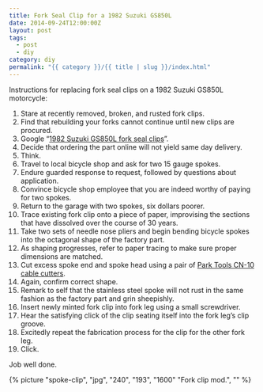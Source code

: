 ```yaml
---
title: Fork Seal Clip for a 1982 Suzuki GS850L
date: 2014-09-24T12:00:00Z
layout: post
tags:
  - post
  - diy
category: diy
permalink: "{{ category }}/{{ title | slug }}/index.html"
---
```


Instructions for replacing fork seal clips on a 1982 Suzuki GS850L motorcycle:

1. Stare at recently removed, broken, and rusted fork clips.
1. Find that rebuilding your forks cannot continue until new clips are procured.
1. Google &ldquo;[1982 Suzuki GS850L fork seal clips](https://www.google.com/#q=1982+Suzuki+GS850L+fork+seal+clips)&rdquo;.
1. Decide that ordering the part online will not yield same day delivery.
1. Think.
1. Travel to local bicycle shop and ask for two 15 gauge spokes.
1. Endure guarded response to request, followed by questions about application.
1. Convince bicycle shop employee that you are indeed worthy of paying for two spokes.
1. Return to the garage with two spokes, six dollars poorer.
1. Trace existing fork clip onto a piece of paper, improvising the sections that have dissolved over the course of 30 years.
1. Take two sets of needle nose pliers and begin bending bicycle spokes into the octagonal shape of the factory part.
1. As shaping progresses, refer to paper tracing to make sure proper dimensions are matched.
1. Cut excess spoke end and spoke head using a pair of [Park Tools CN-10 cable cutters](http://www.parktool.com/product/professional-cable-and-housing-cutter-cn-10).
1. Again, confirm correct shape.
1. Remark to self that the stainless steel spoke will not rust in the same fashion as the factory part and grin sheepishly.
1. Insert newly minted fork clip into fork leg using a small screwdriver.
1. Hear the satisfying click of the clip seating itself into the fork leg&rsquo;s clip groove.
1. Excitedly repeat the fabrication process for the clip for the other fork leg.
1. Click.

Job well done.

{% picture "spoke-clip", "jpg", "240", "193", "1600" "Fork clip mod.", "" %}
